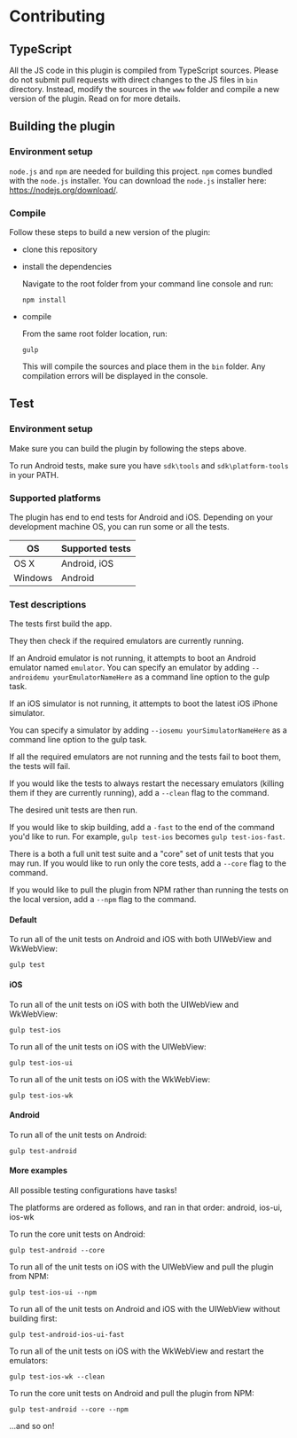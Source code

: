 # Contributing

## TypeScript

All the JS code in this plugin is compiled from TypeScript sources. Please do not submit pull requests with direct changes to the JS files in ```bin``` directory.
Instead, modify the sources in the ```www``` folder and compile a new version of the plugin. Read on for more details.

## Building the plugin

### Environment setup

```node.js``` and ```npm``` are needed for building this project. ```npm``` comes bundled with the ```node.js``` installer. You can download the ```node.js``` installer here: https://nodejs.org/download/. 

### Compile

Follow these steps to build a new version of the plugin:
- clone this repository
- install the dependencies

	Navigate to the root folder from your command line console and run:
	```
	npm install
	```
- compile

	From the same root folder location, run:
	```
	gulp
	```
	This will compile the sources and place them in the ```bin``` folder. Any compilation errors will be displayed in the console.

## Test

### Environment setup

Make sure you can build the plugin by following the steps above.

To run Android tests, make sure you have ```sdk\tools``` and  ```sdk\platform-tools``` in your PATH.

### Supported platforms

The plugin has end to end tests for Android and iOS. Depending on your development machine OS, you can run some or all the tests.

OS            | Supported tests
------------- | -------------
OS X          | Android, iOS
Windows       | Android

### Test descriptions

The tests first build the app.

They then check if the required emulators are currently running.

If an Android emulator is not running, it attempts to boot an Android emulator named ```emulator```.
You can specify an emulator by adding ```--androidemu yourEmulatorNameHere``` as a command line option to the gulp task.

If an iOS simulator is not running, it attempts to boot the latest iOS iPhone simulator.

You can specify a simulator by adding ```--iosemu yourSimulatorNameHere``` as a command line option to the gulp task.

If all the required emulators are not running and the tests fail to boot them, the tests will fail.

If you would like the tests to always restart the necessary emulators (killing them if they are currently running), add a ```--clean``` flag to the command.

The desired unit tests are then run.

If you would like to skip building, add a ```-fast``` to the end of the command you'd like to run. For example, ```gulp test-ios``` becomes ```gulp test-ios-fast```.

There is a both a full unit test suite and a "core" set of unit tests that you may run. If you would like to run only the core tests, add a ```--core``` flag to the command.

If you would like to pull the plugin from NPM rather than running the tests on the local version, add a ```--npm``` flag to the command.

#### Default

To run all of the unit tests on Android and iOS with both UIWebView and WkWebView:
```
gulp test
```

#### iOS

To run all of the unit tests on iOS with both the UIWebView and WkWebView:
```
gulp test-ios
```

To run all of the unit tests on iOS with the UIWebView:
```
gulp test-ios-ui
```

To run all of the unit tests on iOS with the WkWebView:
```
gulp test-ios-wk
```

#### Android

To run all of the unit tests on Android:
```
gulp test-android
```

#### More examples

All possible testing configurations have tasks!

The platforms are ordered as follows, and ran in that order:
android, ios-ui, ios-wk

To run the core unit tests on Android:
```
gulp test-android --core
```

To run all of the unit tests on iOS with the UIWebView and pull the plugin from NPM:
```
gulp test-ios-ui --npm
```

To run all of the unit tests on Android and iOS with the UIWebView without building first:
```
gulp test-android-ios-ui-fast
```

To run all of the unit tests on iOS with the WkWebView and restart the emulators:
```
gulp test-ios-wk --clean
```

To run the core unit tests on Android and pull the plugin from NPM:
```
gulp test-android --core --npm
```

...and so on!